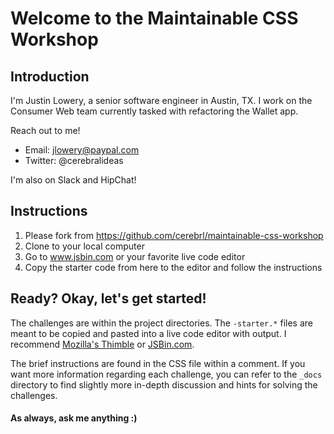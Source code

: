 # Welcome to the Maintainable CSS Workshop

## Introduction

I'm Justin Lowery, a senior software engineer in Austin, TX. I work on the Consumer Web team currently tasked with refactoring the Wallet app.

Reach out to me!

- Email: jlowery@paypal.com
- Twitter: @cerebralideas

I'm also on Slack and HipChat!

## Instructions

1. Please fork from https://github.com/cerebrl/maintainable-css-workshop
2. Clone to your local computer
3. Go to www.jsbin.com or your favorite live code editor
4. Copy the starter code from here to the editor and follow the instructions

## Ready? Okay, let's get started!

The challenges are within the project directories. The `-starter.*` files are meant to be copied and pasted into a live code editor with output. I recommend [Mozilla's Thimble](https://thimble.mozilla.org) or [JSBin.com](http://jsbin.com/). 

The brief instructions are found in the CSS file within a comment. If you want more information regarding each challenge, you can refer to the `_docs` directory to find slightly more in-depth discussion and hints for solving the challenges.

#### As always, ask me anything :)
